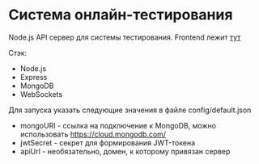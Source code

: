 # Система онлайн-тестирования
Node.js API сервер для системы тестирования. Frontend лежит [тут](https://github.com/alialek/online-proctor)

Стэк:
 - Node.js
 - Express
 - MongoDB
 - WebSockets

Для запуска указать следующие значения в файле config/default.json
 - mongoURI - ссылка на подключение к MongoDB, можно использовать https://cloud.mongodb.com/
 - jwtSecret - секрет для формирования JWT-токена
 - apiUrl - необязательно, домен, к которому привязан сервер
